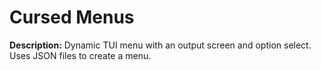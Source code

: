 # Cursed Menus
**Description:**
Dynamic TUI menu with an output screen and option select. Uses JSON files to create a menu.